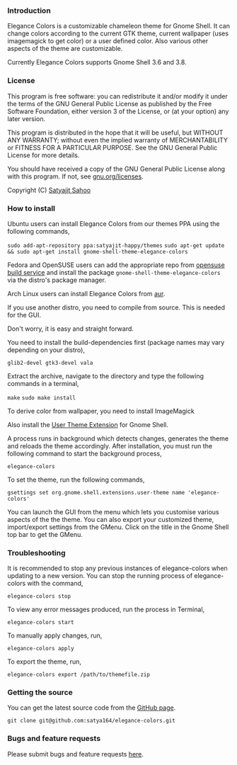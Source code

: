 ### Introduction

Elegance Colors is a customizable chameleon theme for Gnome Shell. It can change colors according to the current GTK theme, current wallpaper (uses imagemagick to get color) or a user defined color. Also various other aspects of the theme are customizable.

Currently Elegance Colors supports Gnome Shell 3.6 and 3.8.

### License

This program is free software: you can redistribute it and/or modify it under the terms of the GNU General Public License as published by the Free Software Foundation, either version 3 of the License, or (at your option) any later version.

This program is distributed in the hope that it will be useful, but WITHOUT ANY WARRANTY; without even the implied warranty of MERCHANTABILITY or FITNESS FOR A PARTICULAR PURPOSE. See the GNU General Public License for more details.

You should have received a copy of the GNU General Public License along with this program.  If not, see [gnu.org/licenses](http://www.gnu.org/licenses/).

Copyright (C) [Satyajit Sahoo](mailto:satyajit.happy@gmail.com)

### How to install

Ubuntu users can install Elegance Colors from our themes PPA using the following commands,

`sudo add-apt-repository ppa:satyajit-happy/themes`
`sudo apt-get update && sudo apt-get install gnome-shell-theme-elegance-colors`

Fedora and OpenSUSE users can add the appropriate repo from [opensuse build service](http://download.opensuse.org/repositories/home:/satya164:/elegance-colors/) and install the package `gnome-shell-theme-elegance-colors` via the distro's package manager.

Arch Linux users can install Elegance Colors from [aur](https://aur.archlinux.org/packages/gnome-shell-themes-elegance-colors/).

If you use another distro, you need to compile from source. This is needed for the GUI.

Don't worry, it is easy and straight forward.

You need to install the build-dependencies first (package names may vary depending on your distro),

`glib2-devel gtk3-devel vala`

Extract the archive, navigate to the directory and type the following commands in a terminal,

`make`
`sudo make install`

To derive color from wallpaper, you need to install ImageMagick

Also install the [User Theme Extension](https://extensions.gnome.org/extension/19/user-themes/) for Gnome Shell.

A process runs in background which detects changes, generates the theme and reloads the theme accordingly. After installation, you must run the following command to start the background process,

`elegance-colors`

To set the theme, run the following commands,

`gsettings set org.gnome.shell.extensions.user-theme name 'elegance-colors'`

You can launch the GUI from the menu which lets you customise various aspects of the the theme. You can also export your customized theme, import/export settings from the GMenu. Click on the title in the Gnome Shell top bar to get the GMenu.

### Troubleshooting

It is recommended to stop any previous instances of elegance-colors when updating to a new version. You can stop the running process of elegance-colors with the command,

`elegance-colors stop`

To view any error messages produced, run the process in Terminal,

`elegance-colors start`

To manually apply changes, run,

`elegance-colors apply`

To export the theme, run,

`elegance-colors export /path/to/themefile.zip`

### Getting the source

You can get the latest source code from the [GitHub page](https://github.com/satya164/elegance-colors).

`git clone git@github.com:satya164/elegance-colors.git`

### Bugs and feature requests

Please submit bugs and feature requests [here](http://github.com/satya164/elegance-colors/issues).
